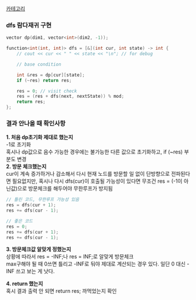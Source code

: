 [카테고리](/README.md)
### dfs 람다재귀 구현
```cpp
vector dp(dim1, vector<int>(dim2, -1));

function<int(int, int)> dfs = [&](int cur, int state) -> int {
    // cout << cur << " " << state << "\n"; // for debug

    // base condition

    int &res = dp[cur][state];
    if (~res) return res;

    res = 0; // visit check
    res = (res + dfs(next, nextState)) % mod;
    return res;
};
```
### 결과 안나올 때 확인사항
__1. 처음 dp초기화 제대로 했는지__   
-1로 초기화   
혹시나 dp값으로 음수 가능한 경우에는 불가능한 다른 값으로 초기화하고, if (~res) 부분도 변경   
__2. 방문 체크했는지__   
cur이 계속 증가하거나 감소해서 다시 현재 노드를 방문할 일 없이 단방향으로 전파된다면 필요없지만, 혹시나 다시 dfs(cur)이 호출될 가능성이 있다면 무조건 res = (-1이 아닌값)으로 방문체크를 해두어야 무한루프가 방지됨   
```cpp
// 틀린 코드, 무한루프 가능성 있음
res = dfs(cur + 1);
res += dfs(cur - 1);

// 좋은 코드
res = 0;
res += dfs(cur + 1);
res += dfs(cur - 1);
```
__3. 방문체크값 알맞게 정했는지__   
상황에 따라서 res = -INF;나 res = INF;로 알맞게 방문체크   
max구해야 될 때 0쓰면 틀리고 -INF로 둬야 제대로 계산되는 경우 있다. 일단 0 대신 -INF 쓰고 보는 게 낫다.   

__4. return 했는지__   
혹시 결과 출력 안 되면 return res; 까먹었는지 확인   